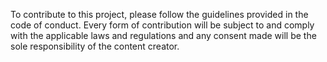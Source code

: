 To contribute to this project, please follow the guidelines provided in the code of conduct. Every form of contribution will be subject to and comply with the applicable laws and regulations and any consent made will be the sole responsibility of the content creator.
